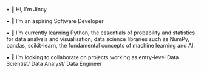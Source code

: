 • 👋 Hi, I'm Jincy

• 👀 I’m an aspiring Software Developer
  
• 🌱 I’m currently learning Python, the essentials of probability and statistics for data analysis and visualisation, data science libraries such as NumPy, pandas, scikit-learn, the fundamental concepts of machine learning and AI.
  
• 💞️ I’m looking to collaborate on projects working as entry-level Data Scientist/ Data Analyst/ Data Engineer
  
